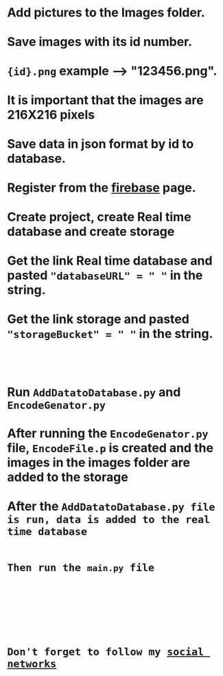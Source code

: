 <h1>
Add pictures to the <b>Images</b> folder.<br><br>
Save images with its id number. <br><br>
<code>{id}.png</code> example --> <b>"123456.png"</b>.<br><br>
It is important that the images are 216X216 pixels<br><br>
Save data in json format by id to database.<br><br>
Register from the <a href="https://console.firebase.google.com/">firebase</a> page.<br><br>
Create project, create Real time database and create storage<br><br>
Get the link Real time database and pasted <code>"databaseURL" = " "</code> in the string.<br><br>
Get the link storage and pasted <code>"storageBucket" = " "</code> in the string.<br><br>
<br><br>
Run <code>AddDatatoDatabase.py</code> and <code>EncodeGenator.py</code> <br><br>
After running the <code>EncodeGenator.py</code> file, <code>EncodeFile.p</code> is created and the images in the images folder are added to the storage<br><br>
After the <code>AddDatatoDatabase.py<?code> file is run, data is added to the real time database<br><br>
<b>Then run the <code>main.py</code> file</b><br><br>
<br>
<br>
Don't forget to follow my <a href="https://taplink.cc/jamshidharker9363">social networks</a>
</h1>

